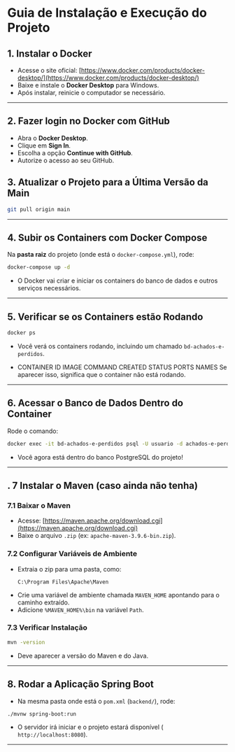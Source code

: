 # Guia de Instalação e Execução do Projeto

## 1. Instalar o Docker

- Acesse o site oficial: [https://www.docker.com/products/docker-desktop/](https://www.docker.com/products/docker-desktop/)
- Baixe e instale o **Docker Desktop** para Windows.
- Após instalar, reinicie o computador se necessário.

---

## 2. Fazer login no Docker com GitHub

- Abra o **Docker Desktop**.
- Clique em **Sign In**.
- Escolha a opção **Continue with GitHub**.
- Autorize o acesso ao seu GitHub.


## 3. Atualizar o Projeto para a Última Versão da Main

```bash
git pull origin main
```

---

## 4. Subir os Containers com Docker Compose

Na **pasta raiz** do projeto (onde está o `docker-compose.yml`), rode:

```bash
docker-compose up -d
```
- O Docker vai criar e iniciar os containers do banco de dados e outros serviços necessários.

---

## 5. Verificar se os Containers estão Rodando

```bash
docker ps
```
- Você verá os containers rodando, incluindo um chamado `bd-achados-e-perdidos`.

- CONTAINER ID   IMAGE         COMMAND                  CREATED        STATUS         PORTS                    NAMES
Se aparecer isso, significa que o container não está rodando.

---

## 6. Acessar o Banco de Dados Dentro do Container

Rode o comando:

```bash
docker exec -it bd-achados-e-perdidos psql -U usuario -d achados-e-perdidos
```
- Você agora está dentro do banco PostgreSQL do projeto!

---

## . 7 Instalar o Maven (caso ainda não tenha)

### 7.1 Baixar o Maven
- Acesse: [https://maven.apache.org/download.cgi](https://maven.apache.org/download.cgi)
- Baixe o arquivo `.zip` (ex: `apache-maven-3.9.6-bin.zip`).

### 7.2 Configurar Variáveis de Ambiente
- Extraia o zip para uma pasta, como:
  ```
  C:\Program Files\Apache\Maven
  ```
- Crie uma variável de ambiente chamada `MAVEN_HOME` apontando para o caminho extraído.
- Adicione `%MAVEN_HOME%\bin` na variável `Path`.

### 7.3 Verificar Instalação

```bash
mvn -version
```
- Deve aparecer a versão do Maven e do Java.

---

## 8. Rodar a Aplicação Spring Boot

- Na mesma pasta onde está o `pom.xml` (`backend/`), rode:

```bash
./mvnw spring-boot:run
```

- O servidor irá iniciar e o projeto estará disponível ( `http://localhost:8080`).


---